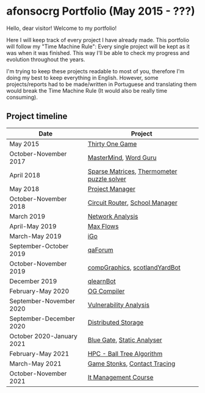 # afonsocrg Portfolio (May 2015 - ???)

Hello, dear visitor! Welcome to my portfolio!

Here I will keep track of every project I have already made. This portfolio will follow my "Time Machine Rule": Every single project will be kept as it was when it was finished. This way I'll be able to check my progress and evolution throughout the years.

I'm trying to keep these projects readable to most of you, therefore I'm doing my best to keep everything in English. However, some projects/reports had to be made/written in Portuguese and translating them would break the Time Machine Rule (It would also be really time consuming).



## Project timeline
| Date|Project|
|---	|---	|
| May 2015 | [Thirty One Game](thirtyOne) |
| October-November 2017 | [MasterMind](masterMind), [Word Guru](wordGuru) |
| April 2018 | [Sparse Matrices](sparseMatrices), [Thermometer puzzle solver](thermProbSolver) |
| May 2018 | [Project Manager](projectManager) |
| October-November 2018 | [Circuit Router](circuitRouter), [School Manager](schoolManager) |
| March 2019 | [Network Analysis](networkAnalysis) |
| April-May 2019 | [Max Flows](maxFlows) |
| March-May 2019 | [iGo](iGo) |
| September-October 2019 | [qaForum](qaForum) |
| October-November 2019 | [compGraphics](compGraphics), [scotlandYardBot](scotlandYardBot) |
| December 2019 | [qlearnBot](qlearnBot) |
| February-May 2020 | [OG Compiler](og_compiler) |
| September-November 2020 | [Vulnerability Analysis](vuln_analysis) |
| September-December 2020 | [Distributed Storage](G-Store) |
| October 2020-January 2021 | [Blue Gate](blueGate), [Static Analyser](static_analyser)|
| February-May 2021 | [HPC - Ball Tree Algorithm](ball_algo) |
| March-May 2021 | [Game Stonks](gameStonks), [Contact Tracing](https://github.com/afonsocrg/contactTracing) |
| October-November 2021 | [It Management Course](it_mgmt) |
